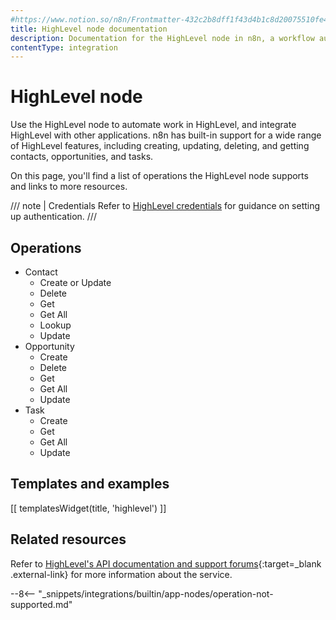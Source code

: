 ```yaml
---
#https://www.notion.so/n8n/Frontmatter-432c2b8dff1f43d4b1c8d20075510fe4
title: HighLevel node documentation
description: Documentation for the HighLevel node in n8n, a workflow automation platform. Includes details of operations and configuration, and links to examples and credentials information.
contentType: integration
---
```


# HighLevel node

Use the HighLevel node to automate work in HighLevel, and integrate HighLevel with other applications. n8n has built-in support for a wide range of HighLevel features, including creating, updating, deleting, and getting contacts, opportunities, and tasks. 

On this page, you'll find a list of operations the HighLevel node supports and links to more resources.

/// note | Credentials
Refer to [HighLevel credentials](/integrations/builtin/credentials/highlevel/) for guidance on setting up authentication. 
///

## Operations

* Contact
	* Create or Update
	* Delete
	* Get
	* Get All
	* Lookup
	* Update
* Opportunity
	* Create
	* Delete
	* Get
	* Get All
	* Update
* Task
	* Create
	* Get
	* Get All
	* Update

## Templates and examples

<!-- see https://www.notion.so/n8n/Pull-in-templates-for-the-integrations-pages-37c716837b804d30a33b47475f6e3780 -->
[[ templatesWidget(title, 'highlevel') ]]

## Related resources

Refer to [HighLevel's API documentation and support forums](https://help.gohighlevel.com/support/solutions/articles/48001060529-highlevel-api){:target=_blank .external-link} for more information about the service.

--8<-- "_snippets/integrations/builtin/app-nodes/operation-not-supported.md"
